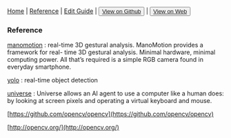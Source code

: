 [Home](/README.md) | [Reference](/reference.md) | [Edit Guide](/editguide.md) | <button class="nav" ><a href="https://github.com/whatifif/handgesture/">View on Github</a></button>  |  <button class="nav" ><a href="https://whatifif.github.io/handgesture/">View on Web</a></button>

### Reference

[manomotion](https://www.manomotion.com/get-started/) : real-time 3D gestural analysis. 
ManoMotion provides a framework for real- time 3D gestural analysis. Minimal hardware, minimal computing power. All that’s required is a simple RGB camera found in everyday smartphone.


[yolo](https://pjreddie.com/darknet/yolo/) : real-time object detection


[universe](https://blog.openai.com/universe/) : Universe allows an AI agent to use a computer like a human does: by looking at screen pixels and operating a virtual keyboard and mouse. 

[https://github.com/opencv/opencv](https://github.com/opencv/opencv)

[http://opencv.org/](http://opencv.org/)
